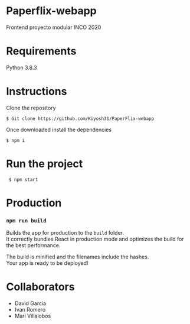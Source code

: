# Paperflix-webapp

Frontend proyecto modular INCO 2020

# Requirements

Python 3.8.3

# Instructions

Clone the repository

```
$ Git clone https://github.com/Kiyosh31/PaperFlix-webapp
```

Once downloaded install the dependencies

```
$ npm i
```

# Run the project

```
 $ npm start
```

# Production

### `npm run build`

Builds the app for production to the `build` folder.<br />
It correctly bundles React in production mode and optimizes the build for the best performance.

The build is minified and the filenames include the hashes.<br />
Your app is ready to be deployed!

# Collaborators

- David Garcia
- Ivan Romero
- Mari Villalobos
